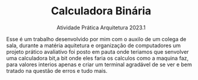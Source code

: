 <p align="center">
 <h1 align="center">Calculadora Binária</h1>
 <p align="center">Atividade Prática Arquitetura 2023.1</p>
</p>
<p>
    Esse é um trabalho desenvolvido por mim com o auxilo de um colega de sala, durante a matéria aquitetura e organização de 
  computadores um projeto prático avaliativo foi posto em pauta onde teriamos que senvolver uma calculadora bit,a bit onde eles
  faria os calculos como a maquina faz, para valores interios apenas e criar um terminal agradável de se ver e bem tratado na questão de
  erros e tudo mais.
</p>
  

